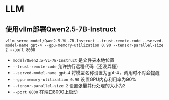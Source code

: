 # LLM
## 使用vllm部署Qwen2.5-7B-Instruct
```
vllm serve model/Qwen2.5-VL-7B-Instruct --trust-remote-code --served-model-name gpt-4 --gpu-memory-utilization 0.90 --tensor-parallel-size 2 --port 8000
```
* `model/Qwen2.5-VL-7B-Instruct` 是文件夹本地位置
* `--trust-remote-code` 允许执行远程代码（还没弄懂）
* `--served-model-name gpt-4` 将模型名称设置为gpt-4，调用时不对会提醒
* `--gpu-memory-utilization 0.90` 设置GPU内存利用率为90%
* `--tensor-parallel-size 2` 设置张量并行处理的大小为2
* `--port 8000` 在端口8000上启动
